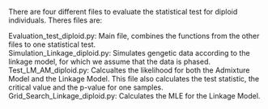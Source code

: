 There are four different files to evaluate the statistical test for diploid individuals. Theres files are:

Evaluation_test_diploid.py: Main file, combines the functions from the other files to one statistical test. <br>
Simulation_Linkage_diploid.py: Simulates gengetic data according to the linkage model, for which we assume that the data is phased. <br>
Test_LM_AM_diploid.py: Calcualtes the likelihood for both the Admixture Model and the Linkage Model. This file also calculates the test statistic, the critical value and the p-value for one samples. <br>
Grid_Search_Linkage_diploid.py: Calculates the MLE for the Linkage Model. <br>
